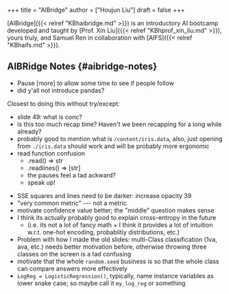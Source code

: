 +++
title = "AIBridge"
author = ["Houjun Liu"]
draft = false
+++

[AIBridge]({{< relref "KBhaibridge.md" >}}) is an introductory AI bootcamp developed and taught by [Prof. Xin Liu]({{< relref "KBhprof_xin_liu.md" >}}), yours truly, and Samuel Ren in collaboration with [AIFS]({{< relref "KBhaifs.md" >}}).


## AIBRidge Notes {#aibridge-notes}

-   Pause [more] to allow some time to see if people follow
-   did y'all not introduce pandas?

Closest to doing this without try/except:

-   slide 49: what is conc?
-   is this too much recap time? Haven't we been recapping for a long while already?
-   probably good to mention what is `/content/iris.data`, also, just opening from `./iris.data` should work and will be probably more ergonomic
-   read function confusion
    -   .read() =&gt; str
    -   .readlines() =&gt; [str]
    -   the pauses feel a tad ackward?
    -   speak up!

<!--listend-->

-   SSE squares and lines need to be darker: increase opacity 39
-   "very common metric" --- not a metric
-   motivate confidence value better; the "middle" question makes sense
-   I think its actually probably good to explain cross-entropy in the future
    -   (i.e. its not a lot of fancy math + I think it provides a lot of intuition w.r.t. one-hot encoding, probablitiy distributions, etc.)
-   Problem with how I made the old slides: multi-Class classification (1va, ava, etc.) needs better motivation before, otherwise throwing three classes on the screen is a tad confusing
-   motivate that the whole `random.seed` business is so that the whole class can compare answers more effectively
-   `LogReg = LogisticRegression()`, typically, name instance variables as lower snake case; so maybe call it `my_log_reg` or something
